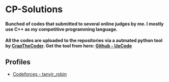 # CP-Solutions
#### Bunched of codes that submitted to several online judges by me. I mostly use C++ as my competitive programming language.

**All the codes are uploaded to the repositories via a autmated python tool by [CrapTheCoder](https://github.com/CrapTheCoder).
Get the tool from here: [Github - UpCode](https://github.com/crapthecoder/UpCode)**


## Profiles
- [Codeforces - tanvir_robin](https://codeforces.com/profile/tanvir_robin)

